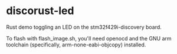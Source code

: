 # discorust-led

Rust demo toggling an LED on the stm32f429i-discovery board.

To flash with flash_image.sh, you'll need openocd and the GNU arm toolchain (specifically, arm-none-eabi-objcopy) installed.
